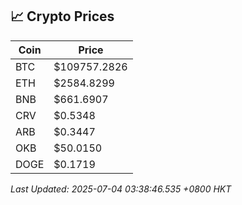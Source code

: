 ## 📈 Crypto Prices

| Coin | Price |
| ---- | ----- |
| BTC | $109757.2826 |
| ETH | $2584.8299 |
| BNB | $661.6907 |
| CRV | $0.5348 |
| ARB | $0.3447 |
| OKB | $50.0150 |
| DOGE | $0.1719 |

_Last Updated: 2025-07-04 03:38:46.535 +0800 HKT_